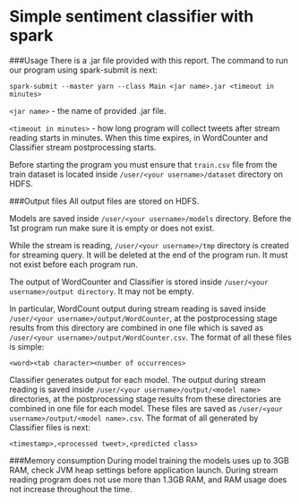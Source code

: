 # Simple sentiment classifier with spark
###Usage
There is a .jar file provided with this report. The command to run our program using spark-submit is next:
```
spark-submit --master yarn --class Main <jar name>.jar <timeout in minutes>
```
`<jar name>` - the name of provided .jar file.

`<timeout in minutes>` - how long program will collect tweets after stream reading starts in minutes. When this time expires, in WordCounter and Classifier stream postprocessing starts.

Before starting the program you must ensure that `train.csv` file from the train dataset is located inside `/user/<your username>/dataset` directory on HDFS.

###Output files
All output files are stored on HDFS.

Models are saved inside `/user/<your username>/models` directory. Before the 1st program run make sure it is empty or does not exist.

While the stream is reading, `/user/<your username>/tmp` directory is created for streaming query. It will be deleted at the end of the program run. It must not exist before each program run.

The output of WordCounter and Classifier is stored inside
`/user/<your username>/output directory`. It may not be empty.

In particular, WordCount output during stream reading is saved inside
`/user/<your username>/output/WordCounter`, at the postprocessing stage results from this directory are combined in one file which is saved as
`/user/<your username>/output/WordCounter.csv`.
The format of all these files is simple:
```
<word><tab character><number of occurrences>
```

Classifier generates output for each model. The output during stream reading is saved inside
`/user/<your username>/output/<model name>` directories, 
at the postprocessing stage results from these directories are combined in 
one file for each model. These files are saved as 
`/user/<your username>/output/<model name>.csv`. 
The format of all generated by Classifier files is next:
```
<timestamp>,<processed tweet>,<predicted class>
```
###Memory consumption
During model training the models uses up to 3GB RAM, 
check JVM heap settings before application launch. 
During stream reading program does not use more than 1.3GB RAM, 
and RAM usage does not increase throughout the time.
